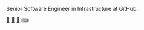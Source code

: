 Senior Software Engineer in Infrastructure at GitHub.


[🎻](https://www.youtube.com/watch?v=DDNG58VkhnM)
[🎸](https://twentyeightmusic.com/)
[🚌](https://www.thesamba.com/vw/forum/viewtopic.php?t=432723)
⌨
<!--
**edgood1/edgood1** is a ✨ _special_ ✨ repository because its `README.md` (this file) appears on your GitHub profile.

Here are some ideas to get you started:

- 🔭 I’m currently working on ...
- 🌱 I’m currently learning ...
- 👯 I’m looking to collaborate on ...
- 🤔 I’m looking for help with ...
- 💬 Ask me about ...
- 📫 How to reach me: ...
- 😄 Pronouns: ...
- ⚡ Fun fact: ...
-->
